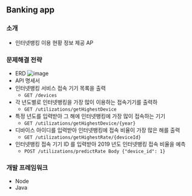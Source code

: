 ## Banking app

### 소개
- 인터넷뱅킹 이용 현황 정보 제공 AP 

### 문제해결 전략
- ERD
![image](https://user-images.githubusercontent.com/5827617/65154570-b2a22180-da66-11e9-8fe2-f538fb54437e.png)
- API 명세서
 - 인터넷뱅킹 서비스 접속 기기 목록을 출력
    - `GET /devices`
 - 각 년도별로 인터넷뱅킹을 가장 많이 이용하는 접속기기를 출력하
    - `GET /utilizations/getHighestDevice`
 - 특정 년도를 입력받아 그 해에 인터넷뱅킹에 가장 많이 접속하는 기기
    - `GET /utilizations/getHighestDevice/{year}`
 - 디바이스 아이디를 입력받아 인터넷뱅킹에 접속 비율이 가장 많은 해를 출력
    - `GET /utilizations/getHighestRate/{deviceId}`
 - 인터넷뱅킹 접속 기기 ID 를 입력받아 2019 년도 인터넷뱅킹 접속 비율을 예측
    - `POST /utilizations/predictRate
       Body {"device_id": 1}`


### 개발 프레임워크 
- Node
- Java
